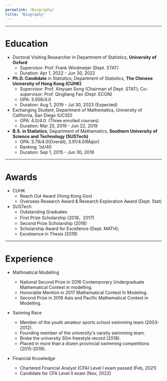 ```yaml
---
permalink: /Biography/
title: "Biography"
---
```

- - -
# Education

- Doctoral Visiting Researcher in Department of Statistics, **University of Oxford**
  - Supervisor: Prof. Frank Windmeijer (Dept. STAT)
  - Duration: Apr 1, 2022 - Jun 30, 2022
- **Ph.D. Candidate** in Statistics, Department of Statistics, **The Chinese University of Hong Kong (CUHK)**
  - Supervisor: Prof. Xinyuan Song (Chairman of Dept. STAT); Co-supervisor: Prof. Qingliang Fan (Dept. ECON)
  - GPA: 3.956/4.0
  - Duration: Aug 1, 2019 - Jul 30, 2023 (Expected)
- Exchanging Student, Department of Mathematics, University of California, San Diego (UCSD)
  - GPA: 4.0/4.0. (Three enrolled courses)
  - Duration: Mar 25, 2019 - Jun 22, 2019
- **B.S. in Statistics**, Department of Mathematics, **Southern University of Science and Technology (SUSTech)**
  - GPA: 3.79/4.0(Overall), 3.91/4.0(Major)
  - Ranking: 1st/40
  - Duration: Sep 1, 2015 - Jun 30, 2019

- - -
# Awards
- CUHK
  - Reach Out Award (Hong Kong Gov)
  - Overseas Research Award & Research Exploration Award (Dept. Stat)
- SUSTech 
  - Outstanding Graduates
  - First Prize Scholarship (2018，2017)
  - Second Prize Scholarship (2016)
  - Scholarship Award for Excellence (Dept. MATH);
  - Exceleence in Thesis (2019)

- - -

# Experience
- Mathmatical Modelling
  - National Second Prize in 2016 Contemporary Undergraduate Mathematical Contest in modelling.
  - Honorable Mention in 2017 Mathematical Contest In Modeling.
  - Second Prize in 2016 Aais and Pacific Mathematical Contest in Modelling.
- Swiming Race
  - Member of the youth amateur sports school swimming team (2003-2012).
  - Founding member of the university's varsity swimming team.
  - Broke the university 50m freestyle record (2018).
  - Placed in more than a dozen provincial swimming competitions (2015-2019).

- Financial Knowledge
  - Chartered Financial Analyst (CFA) Level I exam passed (Feb, 2021)
  - Candidate for CFA Level II exam (Nov, 2022)




